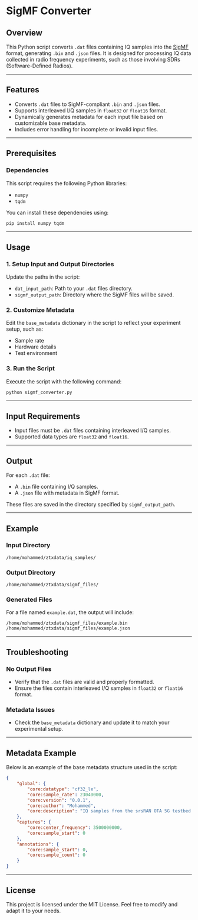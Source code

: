 
# SigMF Converter

## Overview
This Python script converts `.dat` files containing IQ samples into the [SigMF](https://github.com/gnuradio/sigmf) format, generating `.bin` and `.json` files. It is designed for processing IQ data collected in radio frequency experiments, such as those involving SDRs (Software-Defined Radios).

---

## Features
- Converts `.dat` files to SigMF-compliant `.bin` and `.json` files.  
- Supports interleaved I/Q samples in `float32` or `float16` format.  
- Dynamically generates metadata for each input file based on customizable base metadata.  
- Includes error handling for incomplete or invalid input files.

---

## Prerequisites

### Dependencies
This script requires the following Python libraries:
- `numpy`
- `tqdm`

You can install these dependencies using:
```bash
pip install numpy tqdm
```

---

## Usage

### 1. Setup Input and Output Directories
Update the paths in the script:
- `dat_input_path`: Path to your `.dat` files directory.
- `sigmf_output_path`: Directory where the SigMF files will be saved.

### 2. Customize Metadata
Edit the `base_metadata` dictionary in the script to reflect your experiment setup, such as:
- Sample rate
- Hardware details
- Test environment

### 3. Run the Script
Execute the script with the following command:
```bash
python sigmf_converter.py
```

---

## Input Requirements
- Input files must be `.dat` files containing interleaved I/Q samples.
- Supported data types are `float32` and `float16`.

---

## Output
For each `.dat` file:
- A `.bin` file containing I/Q samples.
- A `.json` file with metadata in SigMF format.

These files are saved in the directory specified by `sigmf_output_path`.

---

## Example

### Input Directory
```plaintext
/home/mohammed/ztxdata/iq_samples/
```

### Output Directory
```plaintext
/home/mohammed/ztxdata/sigmf_files/
```

### Generated Files
For a file named `example.dat`, the output will include:
```plaintext
/home/mohammed/ztxdata/sigmf_files/example.bin
/home/mohammed/ztxdata/sigmf_files/example.json
```

---

## Troubleshooting

### No Output Files
- Verify that the `.dat` files are valid and properly formatted.
- Ensure the files contain interleaved I/Q samples in `float32` or `float16` format.

### Metadata Issues
- Check the `base_metadata` dictionary and update it to match your experimental setup.

---

## Metadata Example
Below is an example of the base metadata structure used in the script:
```json
{
    "global": {
        "core:datatype": "cf32_le",
        "core:sample_rate": 23040000,
        "core:version": "0.0.1",
        "core:author": "Mohammed",
        "core:description": "IQ samples from the srsRAN OTA 5G testbed setup."
    },
    "captures": {
        "core:center_frequency": 3500000000,
        "core:sample_start": 0
    },
    "annotations": {
        "core:sample_start": 0,
        "core:sample_count": 0
    }
}
```

---

## License
This project is licensed under the MIT License. Feel free to modify and adapt it to your needs.
